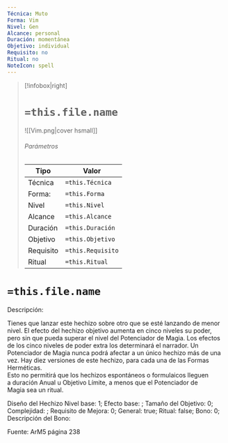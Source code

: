 ```yaml
---
Técnica: Muto
Forma: Vim
Nivel: Gen
Alcance: personal 
Duración: momentánea  
Objetivo: individual
Requisito: no
Ritual: no
NoteIcon: spell
---
```


> [!infobox|right]
> # `=this.file.name`
> ![[Vim.png|cover hsmall]]
> ###### Parámetros
> Tipo |  Valor |
> ---|---|
> Técnica  | `=this.Técnica`  |
> Forma: | `=this.Forma`  |
> Nivel | `=this.Nivel`  |
> Alcance | `=this.Alcance` |
> Duración | `=this.Duración` |
> Objetivo | `=this.Objetivo` |
> Requisito | `=this.Requisito` |
> Ritual | `=this.Ritual` |

# `=this.file.name`
Descripción: <p>Tienes que lanzar este hechizo sobre otro que se esté lanzando de menor nivel. El efecto del hechizo objetivo aumenta en cinco niveles su poder, pero sin que pueda superar el nivel del Potenciador de Magia. Los efectos de los cinco niveles de poder extra los determinará el narrador. Un Potenciador de Magia nunca podrá afectar a un único hechizo más de una vez. Hay diez versiones de este hechizo, para cada una de las Formas Herméticas.<br>Esto no permitirá que los hechizos espontáneos o formulaicos lleguen a duración Anual u Objetivo Límite, a menos que el Potenciador de Magia sea un ritual.</p>

Diseño del Hechizo
Nivel base: 1; Efecto base: ;  Tamaño del Objetivo: 0; Complejidad: ; Requisito de Mejora: 0; General: true; Ritual: false; Bono: 0; Descripción del Bono: 

Fuente: ArM5 página 238